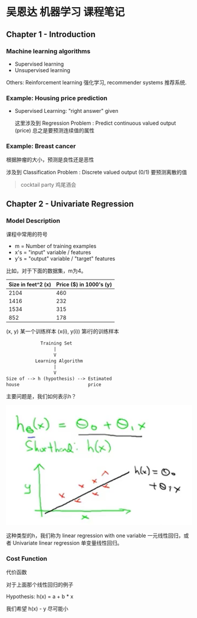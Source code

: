 # 吴恩达 机器学习 课程笔记

## Chapter 1 - Introduction

### Machine learning algorithms

- Supervised learning
- Unsupervised learning

Others: Reinforcement learning 强化学习, recommender systems 推荐系统.

### Example: Housing price prediction

- Supervised Learning: "right answer" given
  
  这里涉及到 Regression Problem : Predict continuous valued output (price)
  总之是要预测连续值的属性

### Example: Breast cancer

根据肿瘤的大小，预测是良性还是恶性

涉及到 Classification Problem : Discrete valued output (0/1)
要预测离散的值

> cocktail party 鸡尾酒会

## Chapter 2 - Univariate Regression

### Model Description

课程中常用的符号

- m = Number of training examples
- x's = "input" variable / features
- y's = "output" variable / "target" features

比如，对于下面的数据集，m为4。

| Size in feet^2 (x) | Price ($) in 1000's (y) |
| - | - |
| 2104 | 460 |
| 1416 | 232 |
| 1534 | 315 |
| 852  | 178 |

(x, y) 某一个训练样本
(x(i), y(i)) 第i行的训练样本

```
             Training Set
                  |
                  V
           Learning Algorithm
                  |
                  V
Size of --> h (hypothesis) --> Estimated
house                          price
```

主要问题是，我们如何表示h？

![img](../imgs/Snipaste_2020-04-06_19-46-10.png)

这种类型的h，我们称为 linear regression with one variable 一元线性回归，或者 Univariate linear regression 单变量线性回归。

### Cost Function

代价函数

对于上面那个线性回归的例子

Hypothesis: h(x) = a + b * x

我们希望 h(x) - y 尽可能小

